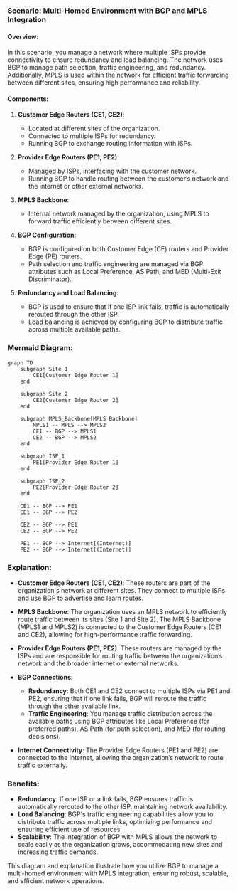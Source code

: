 
### Scenario: Multi-Homed Environment with BGP and MPLS Integration

#### Overview:
In this scenario, you manage a network where multiple ISPs provide connectivity to ensure redundancy and load balancing. The network uses BGP to manage path selection, traffic engineering, and redundancy. Additionally, MPLS is used within the network for efficient traffic forwarding between different sites, ensuring high performance and reliability.

#### Components:
1. **Customer Edge Routers (CE1, CE2)**:
   - Located at different sites of the organization.
   - Connected to multiple ISPs for redundancy.
   - Running BGP to exchange routing information with ISPs.

2. **Provider Edge Routers (PE1, PE2)**:
   - Managed by ISPs, interfacing with the customer network.
   - Running BGP to handle routing between the customer’s network and the internet or other external networks.

3. **MPLS Backbone**:
   - Internal network managed by the organization, using MPLS to forward traffic efficiently between different sites.

4. **BGP Configuration**:
   - BGP is configured on both Customer Edge (CE) routers and Provider Edge (PE) routers.
   - Path selection and traffic engineering are managed via BGP attributes such as Local Preference, AS Path, and MED (Multi-Exit Discriminator).

5. **Redundancy and Load Balancing**:
   - BGP is used to ensure that if one ISP link fails, traffic is automatically rerouted through the other ISP.
   - Load balancing is achieved by configuring BGP to distribute traffic across multiple available paths.

### Mermaid Diagram:

```mermaid
graph TD
    subgraph Site 1
        CE1[Customer Edge Router 1]
    end
    
    subgraph Site 2
        CE2[Customer Edge Router 2]
    end
    
    subgraph MPLS_Backbone[MPLS Backbone]
        MPLS1 -- MPLS --> MPLS2
        CE1 -- BGP --> MPLS1
        CE2 -- BGP --> MPLS2
    end
    
    subgraph ISP_1
        PE1[Provider Edge Router 1]
    end
    
    subgraph ISP_2
        PE2[Provider Edge Router 2]
    end
    
    CE1 -- BGP --> PE1
    CE1 -- BGP --> PE2
    
    CE2 -- BGP --> PE1
    CE2 -- BGP --> PE2
    
    PE1 -- BGP --> Internet[(Internet)]
    PE2 -- BGP --> Internet[(Internet)]
```

### Explanation:
- **Customer Edge Routers (CE1, CE2)**: These routers are part of the organization's network at different sites. They connect to multiple ISPs and use BGP to advertise and learn routes.
  
- **MPLS Backbone**: The organization uses an MPLS network to efficiently route traffic between its sites (Site 1 and Site 2). The MPLS Backbone (MPLS1 and MPLS2) is connected to the Customer Edge Routers (CE1 and CE2), allowing for high-performance traffic forwarding.

- **Provider Edge Routers (PE1, PE2)**: These routers are managed by the ISPs and are responsible for routing traffic between the organization’s network and the broader internet or external networks.

- **BGP Connections**:
  - **Redundancy**: Both CE1 and CE2 connect to multiple ISPs via PE1 and PE2, ensuring that if one link fails, BGP will reroute the traffic through the other available link.
  - **Traffic Engineering**: You manage traffic distribution across the available paths using BGP attributes like Local Preference (for preferred paths), AS Path (for path selection), and MED (for routing decisions).

- **Internet Connectivity**: The Provider Edge Routers (PE1 and PE2) are connected to the internet, allowing the organization’s network to route traffic externally.

### Benefits:
- **Redundancy**: If one ISP or a link fails, BGP ensures traffic is automatically rerouted to the other ISP, maintaining network availability.
- **Load Balancing**: BGP's traffic engineering capabilities allow you to distribute traffic across multiple links, optimizing performance and ensuring efficient use of resources.
- **Scalability**: The integration of BGP with MPLS allows the network to scale easily as the organization grows, accommodating new sites and increasing traffic demands.

This diagram and explanation illustrate how you utilize BGP to manage a multi-homed environment with MPLS integration, ensuring robust, scalable, and efficient network operations.
